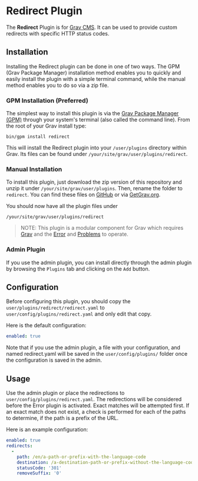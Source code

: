 # Redirect Plugin

The **Redirect** Plugin is for [Grav CMS](http://github.com/getgrav/grav). It can be used to provide custom redirects with specific HTTP status codes.

## Installation

Installing the Redirect plugin can be done in one of two ways. The GPM (Grav Package Manager) installation method enables you to quickly and easily install the plugin with a simple terminal command, while the manual method enables you to do so via a zip file.

### GPM Installation (Preferred)

The simplest way to install this plugin is via the [Grav Package Manager (GPM)](http://learn.getgrav.org/advanced/grav-gpm) through your system's terminal (also called the command line).  From the root of your Grav install type:

    bin/gpm install redirect

This will install the Redirect plugin into your `/user/plugins` directory within Grav. Its files can be found under `/your/site/grav/user/plugins/redirect`.

### Manual Installation

To install this plugin, just download the zip version of this repository and unzip it under `/your/site/grav/user/plugins`. Then, rename the folder to `redirect`. You can find these files on [GitHub](https://github.com/tsnorri/grav-plugin-redirect) or via [GetGrav.org](http://getgrav.org/downloads/plugins#extras).

You should now have all the plugin files under

    /your/site/grav/user/plugins/redirect
	
> NOTE: This plugin is a modular component for Grav which requires [Grav](http://github.com/getgrav/grav) and the [Error](https://github.com/getgrav/grav-plugin-error) and [Problems](https://github.com/getgrav/grav-plugin-problems) to operate.

### Admin Plugin

If you use the admin plugin, you can install directly through the admin plugin by browsing the `Plugins` tab and clicking on the `Add` button.

## Configuration

Before configuring this plugin, you should copy the `user/plugins/redirect/redirect.yaml` to `user/config/plugins/redirect.yaml` and only edit that copy.

Here is the default configuration:

```yaml
enabled: true
```

Note that if you use the admin plugin, a file with your configuration, and named redirect.yaml will be saved in the `user/config/plugins/` folder once the configuration is saved in the admin.

## Usage

Use the admin plugin or place the redirections to `user/config/plugins/redirect.yaml`. The redirections will be considered before the Error plugin is activated. Exact matches will be attempted first. If an exact match does not exist, a check is performed for each of the paths to determine, if the path is a prefix of the URL.

Here is an example configuration:

```yaml
enabled: true
redirects:
  -
    path: /en/a-path-or-prefix-with-the-language-code
    destination: /a-destination-path-or-prefix-without-the-language-code
    statusCode: '301'
    removeSuffix: '0'
```
